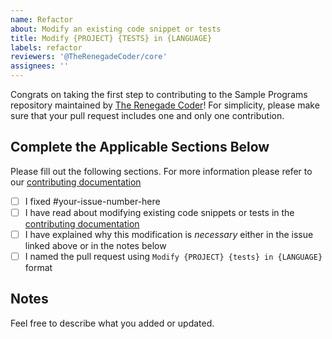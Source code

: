 ```yaml
---
name: Refactor
about: Modify an existing code snippet or tests
title: Modify {PROJECT} {TESTS} in {LANGUAGE}
labels: refactor
reviewers: '@TheRenegadeCoder/core'
assignees: ''
---
```


Congrats on taking the first step to contributing to the Sample Programs repository maintained by [The Renegade Coder][renegade-coder]! 
For simplicity, please make sure that your pull request includes one and only one contribution.

## Complete the Applicable Sections Below

Please fill out the following sections.
For more information please refer to our [contributing documentation][contributing]

- [ ] I fixed #your-issue-number-here
- [ ] I have read about modifying existing code snippets or tests in the [contributing documentation][contributing-modifications]
- [ ] I have explained why this modification is _necessary_ either in the issue linked above or in the notes below
- [ ] I named the pull request using `Modify {PROJECT} {tests} in {LANGUAGE}` format
  
## Notes

Feel free to describe what you added or updated.

[renegade-coder]: https://therenegadecoder.com/
[contributing-modifications]: https://github.com/TheRenegadeCoder/sample-programs/blob/contributing/.github/CONTRIBUTING.md#modifying-existing-code-snippets
[contributing]: ../CONTRIBUTING.md
